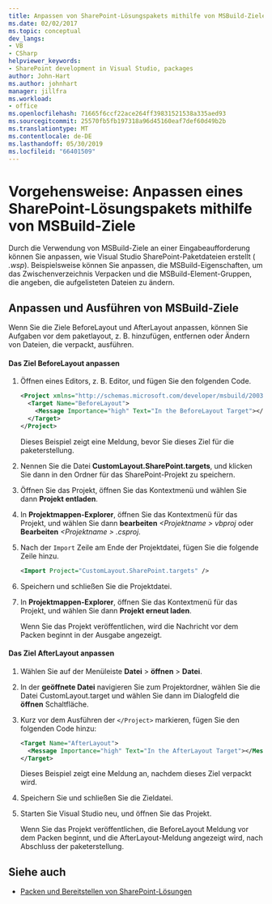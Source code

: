 ```yaml
---
title: Anpassen von SharePoint-Lösungspakets mithilfe von MSBuild-Ziele
ms.date: 02/02/2017
ms.topic: conceptual
dev_langs:
- VB
- CSharp
helpviewer_keywords:
- SharePoint development in Visual Studio, packages
author: John-Hart
ms.author: johnhart
manager: jillfra
ms.workload:
- office
ms.openlocfilehash: 71665f6ccf22ace264ff39831521538a335aed93
ms.sourcegitcommit: 25570fb5fb197318a96d45160eaf7def60d49b2b
ms.translationtype: MT
ms.contentlocale: de-DE
ms.lasthandoff: 05/30/2019
ms.locfileid: "66401509"
---
```

# <a name="how-to-customize-a-sharepoint-solution-package-by-using-msbuild-targets"></a>Vorgehensweise: Anpassen eines SharePoint-Lösungspakets mithilfe von MSBuild-Ziele
  Durch die Verwendung von MSBuild-Ziele an einer Eingabeaufforderung können Sie anpassen, wie Visual Studio SharePoint-Paketdateien erstellt ( *.wsp*). Beispielsweise können Sie anpassen, die MSBuild-Eigenschaften, um das Zwischenverzeichnis Verpacken und die MSBuild-Element-Gruppen, die angeben, die aufgelisteten Dateien zu ändern.

## <a name="customize-and-run-msbuild-targets"></a>Anpassen und Ausführen von MSBuild-Ziele
 Wenn Sie die Ziele BeforeLayout und AfterLayout anpassen, können Sie Aufgaben vor dem paketlayout, z. B. hinzufügen, entfernen oder Ändern von Dateien, die verpackt, ausführen.

#### <a name="to-customize-the-beforelayout-target"></a>Das Ziel BeforeLayout anpassen

1. Öffnen eines Editors, z. B. Editor, und fügen Sie den folgenden Code.

   ```xml
   <Project xmlns="http://schemas.microsoft.com/developer/msbuild/2003">
     <Target Name="BeforeLayout">
       <Message Importance="high" Text="In the BeforeLayout Target"></Message>
     </Target>
   </Project>
   ```

    Dieses Beispiel zeigt eine Meldung, bevor Sie dieses Ziel für die paketerstellung.

2. Nennen Sie die Datei **CustomLayout.SharePoint.targets**, und klicken Sie dann in den Ordner für das SharePoint-Projekt zu speichern.

3. Öffnen Sie das Projekt, öffnen Sie das Kontextmenü und wählen Sie dann **Projekt entladen**.

4. In **Projektmappen-Explorer**, öffnen Sie das Kontextmenü für das Projekt, und wählen Sie dann **bearbeiten** *\<Projektname > vbproj* oder **Bearbeiten** *\<Projektname > .csproj*.

5. Nach der `Import` Zeile am Ende der Projektdatei, fügen Sie die folgende Zeile hinzu.

   ```xml
   <Import Project="CustomLayout.SharePoint.targets" />
   ```

6. Speichern und schließen Sie die Projektdatei.

7. In **Projektmappen-Explorer**, öffnen Sie das Kontextmenü für das Projekt, und wählen Sie dann **Projekt erneut laden**.

   Wenn Sie das Projekt veröffentlichen, wird die Nachricht vor dem Packen beginnt in der Ausgabe angezeigt.

#### <a name="to-customize-the-afterlayout-target"></a>Das Ziel AfterLayout anpassen

1. Wählen Sie auf der Menüleiste **Datei** > **öffnen** > **Datei**.

2. In der **geöffnete Datei** navigieren Sie zum Projektordner, wählen Sie die Datei CustomLayout.target und wählen Sie dann im Dialogfeld die **öffnen** Schaltfläche.

3. Kurz vor dem Ausführen der `</Project>` markieren, fügen Sie den folgenden Code hinzu:

   ```xml
   <Target Name="AfterLayout">
     <Message Importance="high" Text="In the AfterLayout Target"></Message>
   </Target>
   ```

    Dieses Beispiel zeigt eine Meldung an, nachdem dieses Ziel verpackt wird.

4. Speichern Sie und schließen Sie die Zieldatei.

5. Starten Sie Visual Studio neu, und öffnen Sie das Projekt.

   Wenn Sie das Projekt veröffentlichen, die BeforeLayout Meldung vor dem Packen beginnt, und die AfterLayout-Meldung angezeigt wird, nach Abschluss der paketerstellung.

## <a name="see-also"></a>Siehe auch
- [Packen und Bereitstellen von SharePoint-Lösungen](../sharepoint/packaging-and-deploying-sharepoint-solutions.md)
